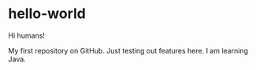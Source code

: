 # hello-world

Hi humans!

My first repository on GitHub. Just testing out features here. I am learning Java. 
